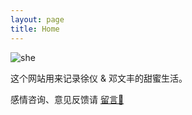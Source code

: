 ```yaml
---
layout: page
title: Home
---
```


![she](https://z3.ax1x.com/2021/08/22/hpUUFs.jpg)

这个网站用来记录徐仪 & 邓文丰的甜蜜生活。

感情咨询、意见反馈请 [留言💬](https://github.com/xuyilife/xuyilife.github.io/issues/new)